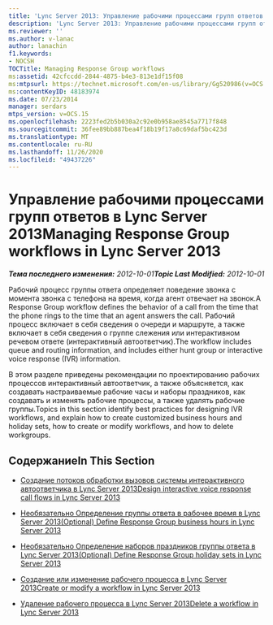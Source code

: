 ```yaml
---
title: 'Lync Server 2013: Управление рабочими процессами групп ответов'
description: 'Lync Server 2013: Управление рабочими процессами групп ответов.'
ms.reviewer: ''
ms.author: v-lanac
author: lanachin
f1.keywords:
- NOCSH
TOCTitle: Managing Response Group workflows
ms:assetid: 42cfccdd-2844-4875-b4e3-813e1df15f08
ms:mtpsurl: https://technet.microsoft.com/en-us/library/Gg520986(v=OCS.15)
ms:contentKeyID: 48183974
ms.date: 07/23/2014
manager: serdars
mtps_version: v=OCS.15
ms.openlocfilehash: 2223fed2b5b030a2c92e0b958ae8545a7717f848
ms.sourcegitcommit: 36fee89bb887bea4f18b19f17a8c69daf5bc423d
ms.translationtype: MT
ms.contentlocale: ru-RU
ms.lasthandoff: 11/26/2020
ms.locfileid: "49437226"
---
```

# <a name="managing-response-group-workflows-in-lync-server-2013"></a><span data-ttu-id="4bd43-103">Управление рабочими процессами групп ответов в Lync Server 2013</span><span class="sxs-lookup"><span data-stu-id="4bd43-103">Managing Response Group workflows in Lync Server 2013</span></span>

<div data-xmlns="http://www.w3.org/1999/xhtml">

<div class="topic" data-xmlns="http://www.w3.org/1999/xhtml" data-msxsl="urn:schemas-microsoft-com:xslt" data-cs="https://msdn.microsoft.com/">

<div data-asp="https://msdn2.microsoft.com/asp">



</div>

<div id="mainSection">

<div id="mainBody"><span data-ttu-id="4bd43-104">

<span> </span></span><span class="sxs-lookup"><span data-stu-id="4bd43-104">

<span> </span></span></span>

<span data-ttu-id="4bd43-105">_**Тема последнего изменения:** 2012-10-01_</span><span class="sxs-lookup"><span data-stu-id="4bd43-105">_**Topic Last Modified:** 2012-10-01_</span></span>

<span data-ttu-id="4bd43-106">Рабочий процесс группы ответа определяет поведение звонка с момента звонка с телефона на время, когда агент отвечает на звонок.</span><span class="sxs-lookup"><span data-stu-id="4bd43-106">A Response Group workflow defines the behavior of a call from the time that the phone rings to the time that an agent answers the call.</span></span> <span data-ttu-id="4bd43-107">Рабочий процесс включает в себя сведения о очереди и маршруте, а также включает в себя сведения о группе слежения или интерактивном речевом ответе (интерактивный автоответчик).</span><span class="sxs-lookup"><span data-stu-id="4bd43-107">The workflow includes queue and routing information, and includes either hunt group or interactive voice response (IVR) information.</span></span>

<span data-ttu-id="4bd43-108">В этом разделе приведены рекомендации по проектированию рабочих процессов интерактивный автоответчик, а также объясняется, как создавать настраиваемые рабочие часы и наборы праздников, как создавать и изменять рабочие процессы, а также удалять рабочие группы.</span><span class="sxs-lookup"><span data-stu-id="4bd43-108">Topics in this section identify best practices for designing IVR workflows, and explain how to create customized business hours and holiday sets, how to create or modify workflows, and how to delete workgroups.</span></span>

<div>

## <a name="in-this-section"></a><span data-ttu-id="4bd43-109">Содержание</span><span class="sxs-lookup"><span data-stu-id="4bd43-109">In This Section</span></span>

  - [<span data-ttu-id="4bd43-110">Создание потоков обработки вызовов системы интерактивного автоответчика в Lync Server 2013</span><span class="sxs-lookup"><span data-stu-id="4bd43-110">Design interactive voice response call flows in Lync Server 2013</span></span>](lync-server-2013-design-interactive-voice-response-call-flows.md)

  - [<span data-ttu-id="4bd43-111">Необязательно Определение группы ответа в рабочее время в Lync Server 2013</span><span class="sxs-lookup"><span data-stu-id="4bd43-111">(Optional) Define Response Group business hours in Lync Server 2013</span></span>](lync-server-2013-optional-define-response-group-business-hours.md)

  - [<span data-ttu-id="4bd43-112">Необязательно Определение наборов праздников группы ответа в Lync Server 2013</span><span class="sxs-lookup"><span data-stu-id="4bd43-112">(Optional) Define Response Group holiday sets in Lync Server 2013</span></span>](lync-server-2013-optional-define-response-group-holiday-sets.md)

  - [<span data-ttu-id="4bd43-113">Создание или изменение рабочего процесса в Lync Server 2013</span><span class="sxs-lookup"><span data-stu-id="4bd43-113">Create or modify a workflow in Lync Server 2013</span></span>](lync-server-2013-create-or-modify-a-workflow.md)

  - [<span data-ttu-id="4bd43-114">Удаление рабочего процесса в Lync Server 2013</span><span class="sxs-lookup"><span data-stu-id="4bd43-114">Delete a workflow in Lync Server 2013</span></span>](lync-server-2013-delete-a-workflow.md)

<span data-ttu-id="4bd43-115"></div>

</div>

<span> </span>

</div>

</div>

</span><span class="sxs-lookup"><span data-stu-id="4bd43-115"></div>

</div>

<span> </span>

</div>

</div>

</span></span></div>

